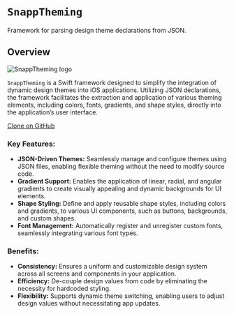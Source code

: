 # ``SnappTheming``

Framework for parsing design theme declarations from JSON.

## Overview

![SnappTheming logo](logo.png)

`SnappTheming` is a Swift framework designed to simplify the integration of dynamic design themes into iOS applications. Utilizing JSON declarations, the framework facilitates the extraction and application of various theming elements, including colors, fonts, gradients, and shape styles, directly into the application’s user interface.

[Clone on GitHub](https://github.com/Snapp-Mobile/SnappTheming)

### Key Features:

- **JSON-Driven Themes:** Seamlessly manage and configure themes using JSON files, enabling flexible theming without the need to modify source code.
- **Gradient Support:** Enables the application of linear, radial, and angular gradients to create visually appealing and dynamic backgrounds for UI elements.
- **Shape Styling:** Define and apply reusable shape styles, including colors and gradients, to various UI components, such as buttons, backgrounds, and custom shapes.
- **Font Management:** Automatically register and unregister custom fonts, seamlessly integrating various font types.

### Benefits:

- **Consistency:** Ensures a uniform and customizable design system across all screens and components in your application.
- **Efficiency:** De-couple design values from code by eliminating the necessity for hardcoded styling.
- **Flexibility:** Supports dynamic theme switching, enabling users to adjust design values without necessitating app updates.
